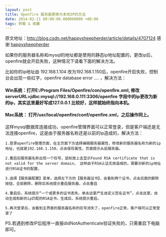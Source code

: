 ```yaml
---
layout: post
title: Openfire 服务器更换为本地IP的方法
date: 2014-02-11 00:00:00.000000000 +08:00
tags: 转载 & 收藏
---
```


原文地址：http://blog.csdn.net/happysheepherder/article/details/4707124
感谢 [happysheepherder](http://www.cnblogs.com/wengzilin/)


如果你的服务器名称和mysql的地址都是使用的静态ip地址配置的，更改ip后，openfire就会开启失败，这种情况下请看下面的解决方法。

比如你的ip地址由 192.168.1.104 改为192.168.1.150后，openfire开启失败，控制台会出现一些红字，openfire database error …. ，解决方法：

#### Win系统：打开E:/Program Files/Openfire/con/openfire.xml, 修改serverURL>jdbc:mysql://192.168.0.111:3306/openfire 字段中的ip更改为新的ip，其实这里最好写成127.0.0.1 比较好，这样就始终指向本机。

#### Mac系统： 打开/usr/local/openfire/conf/openfire.xml，之后操作同上。


这样mysql数据库连接成功，openfire管理界面可以正常登录，但是客户端还是无法连接openfire，这是由于服务器名称还是以前的ip造成的，解决方法：

	1.登录openfire管理页面，在主页面下方选择编辑服务器属性，修改新的服务器名称为新的ip地址，也就是192.168.1.150，点击保存属性，页面提示从启服务器。

	2.重启后服务器名称出现一个叹号，鼠标放上去显示Found RSA certificate that is not valid for the server domain， 这样由于RSA认证无效造成的，需要对新的ip地址进行RSA证书的配置。

	3.选择【服务器配置】菜单，选择左下方的【服务器证书】，会看到两个证书，点击后面的删除按钮，全部删除，删除后系统提示重启服务器，点击重启

	4.重启后，系统提示“一个或更多的证书丢失。单击这里产生自定义签名证书”，点击这里，自动生成和新的ip匹配的RSA证书，生成后，系统提示重启。

	5.再次登录后，会看到主界面的服务器名称的叹号消失了，openfire正常，客户端可以正常登录了

 

PS.若遇到修改IP后程序一直报didNotAuthenticate验证失败的，只需重启下电脑即可。